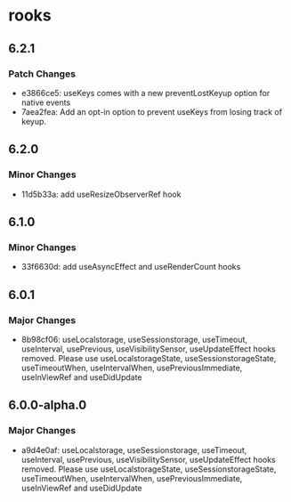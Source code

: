# rooks

## 6.2.1

### Patch Changes

- e3866ce5: useKeys comes with a new preventLostKeyup option for native events
- 7aea2fea: Add an opt-in option to prevent useKeys from losing track of keyup.

## 6.2.0

### Minor Changes

- 11d5b33a: add useResizeObserverRef hook

## 6.1.0

### Minor Changes

- 33f6630d: add useAsyncEffect and useRenderCount hooks

## 6.0.1

### Major Changes

- 8b98cf06: useLocalstorage, useSessionstorage, useTimeout, useInterval, usePrevious, useVisibilitySensor, useUpdateEffect hooks removed. Please use useLocalstorageState, useSessionstorageState, useTimeoutWhen, useIntervalWhen, usePreviousImmediate, useInViewRef and useDidUpdate

## 6.0.0-alpha.0

### Major Changes

- a9d4e0af: useLocalstorage, useSessionstorage, useTimeout, useInterval, usePrevious, useVisibilitySensor, useUpdateEffect hooks removed. Please use useLocalstorageState, useSessionstorageState, useTimeoutWhen, useIntervalWhen, usePreviousImmediate, useInViewRef and useDidUpdate
